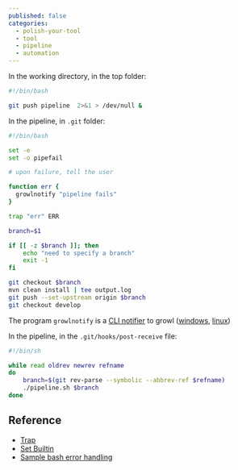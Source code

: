 ```yaml
---
published: false
categories:
  - polish-your-tool
  - tool
  - pipeline
  - automation
---
```


In the working directory, in the top folder:

```bash
#!/bin/bash

git push pipeline  2>&1 > /dev/null &
```


In the pipeline, in ``.git`` folder:

```bash
#!/bin/bash

set -e
set -o pipefail

# upon failure, tell the user

function err {
  growlnotify "pipeline fails"
}

trap "err" ERR

branch=$1

if [[ -z $branch ]]; then
    echo "need to specify a branch"
    exit -1
fi

git checkout $branch
mvn clean install | tee output.log
git push --set-upstream origin $branch
git checkout develop
```

The program ``growlnotify`` is a [CLI notifier][growlnotify] to growl ([windows][growl-for-windows], [linux][growl-for-linux])

In the pipeline, in the ``.git/hooks/post-receive`` file:

```bash
#!/bin/sh

while read oldrev newrev refname
do
    branch=$(git rev-parse --symbolic --abbrev-ref $refname)
    ./pipeline.sh $branch
done
```

## Reference

  * [Trap](http://tldp.org/LDP/Bash-Beginners-Guide/html/sect_12_02.html)
  * [Set Builtin](https://www.gnu.org/software/bash/manual/html_node/The-Set-Builtin.html#The-Set-Builtin)
  * [Sample bash error handling](http://idolinux.blogspot.com/2008/08/bash-script-error-handling.html)


[growl-for-windows]: http://www.growlforwindows.com/gfw/default.aspx
[growl-for-linux]: http://mattn.github.io/growl-for-linux/
[growlnotify]: http://www.growlforwindows.com/gfw/help/growlnotify.aspx
